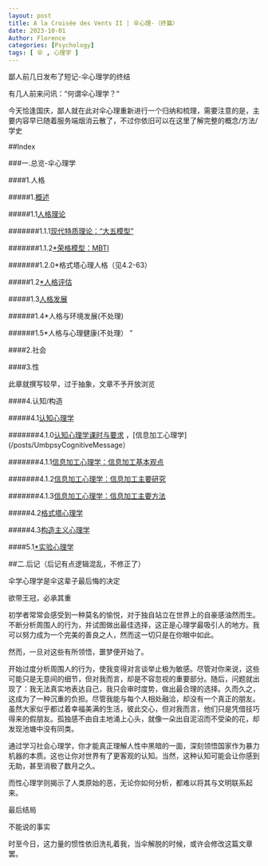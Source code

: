 ```yaml
---
layout: post
title: A la Croisée des Vents II | 伞心理-（终篇）
date: 2023-10-01
Author: Florence
categories: [Psychology]
tags: [ 伞 , 心理学 ]
---
```


鄙人前几日发布了短记-伞心理学的终结

有几人前来问讯：“何谓伞心理学？“

今天恰逢国庆，鄙人就在此对伞心理重新进行一个归纳和梳理，需要注意的是，主要内容早已随着服务端烟消云散了，不过你依旧可以在这里了解完整的概念/方法/学史


##Index

###一.总览-伞心理学

####1.人格

#####1.[概述](/posts/UmbpsyPersonalitiesQuote)

#####1.1[人格理论](/posts/UmbpsyPersonalitiesTheory)
  
  #######1.1.1[现代特质理论：“大五模型”](/posts/UmbpsyPersonalitiesFIVEmodel)
  
  #######1.1.2[*荣格模型：MBTI](/posts/UmbpsyPersonalitiesMBTI)
  
  #######1.2.0*格式塔心理人格（见4.2-63）
  
#####1.2[*人格评估](/posts/UmbpsyPersonalitiesJudge)
  
#####1.3[人格发展](/posts/UmbpsyPersonalitiesDevelopment)
  
######1.4*人格与环境发展(不处理)
  
######1.5*人格与心理健康(不处理）
”

####2.社会

####3.性

此章就撰写较早，过于抽象，文章不予开放浏览

####4.认知/构造

#####4.1[认知心理学](/posts/UmbpsyCognitive)

  #######4.1.0[认知心理学课时与要求](/posts/UmbpsyCognitiveQuest)
，[信息加工心理学](/posts/UmbpsyCognitiveMessage）
  
  #######4.1.1[信息加工心理学：信息加工基本观点](/posts/UmbpsyCognitiveMessageOpinion)
  
  #######4.1.2[信息加工心理学：信息加工主要研究](/posts/UmbpsyCognitiveMessageReserch)
  
  #######4.1.3[信息加工心理学：信息加工主要方法](/posts/UmbpsyCognitiveMethod)

#####4.2[格式塔心理学](/posts/UmbpsyGestalt)

#####4.3[构造主义心理学](/posts/UmbpsyStructural)

####5.1[*实验心理学](/posts/UmbpsyExperimental)


 
  
##二.后记（后记有点逻辑混乱，不修正了）

伞学心理学是伞这辈子最后悔的决定

欲带王冠，必承其重

初学者常常会感受到一种莫名的愉悦，对于独自站立在世界上的自豪感油然而生。不断分析周围人的行为，并试图做出最佳选择，这正是心理学最吸引人的地方。我可以努力成为一个完美的善良之人，然而这一切只是在你眼中如此。

然而，一旦对这些有所领悟，噩梦便开始了。

开始过度分析周围人的行为，使我变得对言谈举止极为敏感。尽管对你来说，这些可能只是无意间的细节，但对我而言，却是不容忽视的重要部分。随后，问题就出现了：我无法真实地表达自己，我只会审时度势，做出最合理的选择。久而久之，这成为了一种沉重的负担。尽管我能与每个人相处融洽，却没有一个真正的朋友。虽然大家似乎都过着幸福美满的生活，彼此交心，但对我而言，他们只是凭借技巧得来的假朋友。孤独感不由自主地涌上心头，就像一朵出自泥沼而不受染的花，却发现池塘中没有同类。

通过学习社会心理学，你才能真正理解人性中黑暗的一面，深刻领悟国家作为暴力机器的本质。这也让你对世界有了更客观的认知。当然，这种认知可能会让你感到无助，甚至消极了数月之久。

而性心理学则揭示了人类原始的恶，无论你如何分析，都难以将其与文明联系起来。

最后结局

不能说的事实

时至今日，这力量的惯性依旧洗礼着我，当伞解脱的时候，或许会修改这篇文章罢。